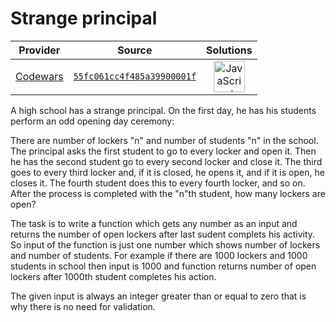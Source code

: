 [_metadata_:generated]: - "true"

# Strange principal

<!-- INFO TABLE BEGIN -->

| Provider                                        | Source                                                                               | Solutions                                                                                                                                                    |
| :---------------------------------------------: | :----------------------------------------------------------------------------------: | :----------------------------------------------------------------------------------------------------------------------------------------------------------: |
| [Codewars](../../../docs/providers/Codewars.md) | [`55fc061cc4f485a39900001f`](https://www.codewars.com/kata/55fc061cc4f485a39900001f) | [<img src="https://res.cloudinary.com/rascaltwo/image/upload/v1631924076/javascript_ehszr7.svg" alt="JavaScript" title="JavaScript" width="50" />](solve.js) |

<!-- INFO TABLE END -->

A high school has a strange principal. On the first day, he has his students perform an odd opening day ceremony:

There are number of lockers "n" and number of students "n" in the school. The principal asks the first student to go to every locker and open it. Then he has the second student go to every second locker and close it. The third goes to every third locker and, if it is closed, he opens it, and if it is open, he closes it. The fourth student does this to every fourth locker, and so on. After the process is completed with the "n"th student, how many lockers are open?

The task is to write a function which gets any number as an input and returns the number of open lockers after last sudent complets his activity. So input of the function is just one number which shows number of lockers and number of students. For example if there are 1000 lockers and 1000 students in school then input is 1000 and function returns number of open lockers after 1000th student completes his action.

The given input is always an integer greater than or equal to zero that is why there is no need for validation.


